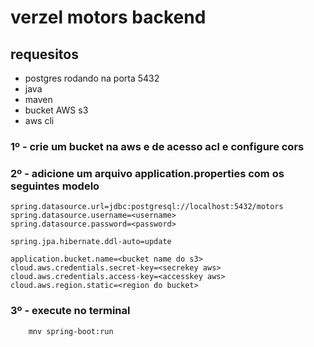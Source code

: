 # verzel motors backend

## requesitos
- postgres rodando na porta 5432
- java
- maven
- bucket AWS s3 
- aws cli 

### 1º - crie um bucket na aws e de acesso acl e configure cors
### 2º - adicione um arquivo application.properties com os seguintes modelo
```
spring.datasource.url=jdbc:postgresql://localhost:5432/motors
spring.datasource.username=<username>
spring.datasource.password=<password>

spring.jpa.hibernate.ddl-auto=update

application.bucket.name=<bucket name do s3>
cloud.aws.credentials.secret-key=<secrekey aws>
cloud.aws.credentials.access-key=<accesskey aws>
cloud.aws.region.static=<region do bucket>
```

### 3º - execute no terminal 
```
    mnv spring-boot:run
```

